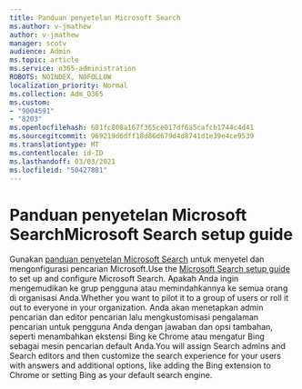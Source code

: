 ```yaml
---
title: Panduan penyetelan Microsoft Search
ms.author: v-jmathew
author: v-jmathew
manager: scotv
audience: Admin
ms.topic: article
ms.service: o365-administration
ROBOTS: NOINDEX, NOFOLLOW
localization_priority: Normal
ms.collection: Adm_O365
ms.custom:
- "9004591"
- "8203"
ms.openlocfilehash: 681fc808a167f365ce017df6a5cafcb1744c4d41
ms.sourcegitcommit: 969219d6dff18d86d679d4d8741d1e39e4ce9539
ms.translationtype: MT
ms.contentlocale: id-ID
ms.lasthandoff: 03/03/2021
ms.locfileid: "50427881"
---
```

# <a name="microsoft-search-setup-guide"></a><span data-ttu-id="d16f6-102">Panduan penyetelan Microsoft Search</span><span class="sxs-lookup"><span data-stu-id="d16f6-102">Microsoft Search setup guide</span></span>

<span data-ttu-id="d16f6-103">Gunakan [panduan penyetelan Microsoft Search](https://go.microsoft.com/fwlink/?linkid=2153798) untuk menyetel dan mengonfigurasi pencarian Microsoft.</span><span class="sxs-lookup"><span data-stu-id="d16f6-103">Use the [Microsoft Search setup guide](https://go.microsoft.com/fwlink/?linkid=2153798) to set up and configure Microsoft Search.</span></span> <span data-ttu-id="d16f6-104">Apakah Anda ingin mengemudikan ke grup pengguna atau memindahkannya ke semua orang di organisasi Anda.</span><span class="sxs-lookup"><span data-stu-id="d16f6-104">Whether you want to pilot it to a group of users or roll it out to everyone in your organization.</span></span> <span data-ttu-id="d16f6-105">Anda akan menetapkan admin pencarian dan editor pencarian lalu mengkustomisasi pengalaman pencarian untuk pengguna Anda dengan jawaban dan opsi tambahan, seperti menambahkan ekstensi Bing ke Chrome atau mengatur Bing sebagai mesin pencarian default Anda.</span><span class="sxs-lookup"><span data-stu-id="d16f6-105">You will assign Search admins and Search editors and then customize the search experience for your users with answers and additional options, like adding the Bing extension to Chrome or setting Bing as your default search engine.</span></span>
